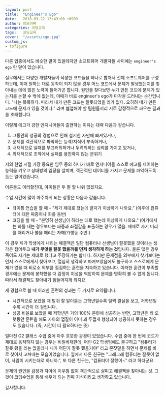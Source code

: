 ```yaml
---
layout: post
title:  "Engineer's Ego"
date:   2018-03-22 13:43:00 +0900
author: 정모아빠
categories: 코딩교육
tags:	코딩교육
cover:  "/assets/ego.jpg"
custom_js:
- tofigure
---
```


다른 업종에서도 비슷한 말이 있을테지만 소프트웨어 개발자들 사이에는 `engineer's ego` 란 말이 있습니다.


실무에서는 다양한 개발자들이 작성한 코드들을 하나로 합쳐서 전체 소프트웨어를 구성하는데, 이때 원하는 대로 동작이 되지 않을 경우 어느 코드에서 문제가 발생했는지를 찾아내는 데에 많은 노력이 들어가곤 합니다. 원인을 찾다보면 누가 만든 코드에 문제가 있는지를 논할 수 밖에 없는데, 이때가 바로 engineer's ego가 마각을 드러내는 순간입니다. "나는 똑똑하다. 따라서 내가 만든 코드는 잘못되었을 리가 없다. 오히려 네가 만든 코드에 문제가 있을 것이다." 라며 협업해야 할 팀원들끼리 서로 감정적으로 싸우는 결과를 초래합니다.

이렇게 에고가 강한 엔지니어들이 출현하는 이유는 대략 다음과 같습니다.

1. 그동안의 성공의 경험으로 인해 철저한 자만에 빠져있거나,
2. 문제를 객관적으로 파악하는 능력/지식이 부족하거나,
3. 내재적으로 실패를 부끄러워하거나 두려워하는 심리를 가지고 있거나,
4. 외재적으로 조직에서 실패를 용인하지 않는 분위기

저의 현업 시절 가장 중요한 임무 중의 하나가 바로 엔지니어들 스스로 에고를 제어하는 능력을 키우고 상대방의 입장을 살피며, 객관적인 데이터를 가지고 문제를 파악하도록 돕는 일이었습니다.

어른들도 이러할진대, 아이들은 두 말 할 나위 없겠지요.

수업 시간에 많이 마주치게 되는 상황은 다음과 같습니다.

* 타이핑 연습을 할 때 - "제가 제대로 쳤는데 글자가 이상하게 나와요." (이후에 컴퓨터에 대한 짜증이나 화를 동반)
* 코딩을 할 때 - "분명히 선생님이 하라는 대로 했는데 이상하게 나와요." (여기에서는 화를 내는 경우보다는 짜증과 좌절감을 표출하는 경우가 많음. 때때로 자기 머리를 때리거나 볼을 때리는 자해(?)행동 수반.)  

이 경우 제가 학생에게 내리는 해결책은 일단 컴퓨터나 선생님이 잘못했을 것이라는 생각은 접어두고 **내가 무엇을 잘못 했을까를 먼저 생각하게 하는 것**입니다. 물론 많은 경우 죽어도 자기는 제대로 했다고 주장하기는 합니다. 하지만 문제점을 외부에서 찾기보다는 먼저 스스로에게서 찾아보고, 열심히 생각하고 따져보았음에도 불구하고 스스로에게 문제가 없을 때 비로소 외부를 점검하는 훈련을 지속하고 있습니다. 이러한 훈련이 부족할 경우에는 문제에 봉착했을 때 감정이 이성을 억압하여 문제를 명확히 볼 수 없게 됩니다. 따라서 해결책도 찾아내기 힘들어지게 되지요.

제 경험으로 볼 때 이러한 훈련의 성과는 두 가지로 요약됩니다.

* 시간적으로 보았을 때 말귀 잘 알아듣는 고학년일수록 일찍 결실을 보고, 저학년일수록 시간이 더 걸립니다.
* 성공 비율로 보았을 때 저학년은 거의 100% 훈련에 성공하는 반면, 고학년은 꽤 오랫동안 훈련을 해도 자아의 껍질이 이미 꽤 두껍게 형성되어 성공하지 못하는 경우도 있습니다. (즉, 시간이 더 필요하다는 뜻)

얼마전 G2 클래스 수업 중에 아주 흐뭇한 광경이 있었습니다. 수업 중에 한 번에 코드가 제대로 동작하지 않는 경우는 비일비재한데, 어린 G2 학생임에도 불구하고 "컴퓨터가 잘못 됐을 리는 없을테니 내가 어딘가 잘못 했을거야" 라고 혼잣말을 하면서 문제를 바로 찾아서 고쳐내는 모습이었습니다. 옆에서 다른 친구는 "그래그래 컴퓨터는 잘못이 없어, 사람이 시키는대로 하니까.", 또 다른 친구는, "컴퓨터야 잘했어~" 라고 하더군요.

문제의 원인을 감정과 자아에 치우침 없이 객관적으로 살피고 해결책을 찾아내는 것. 그것이 코딩수업을 통해 배우게 되는 진짜 지식이라고 생각하고 있습니다.

감사합니다.  
